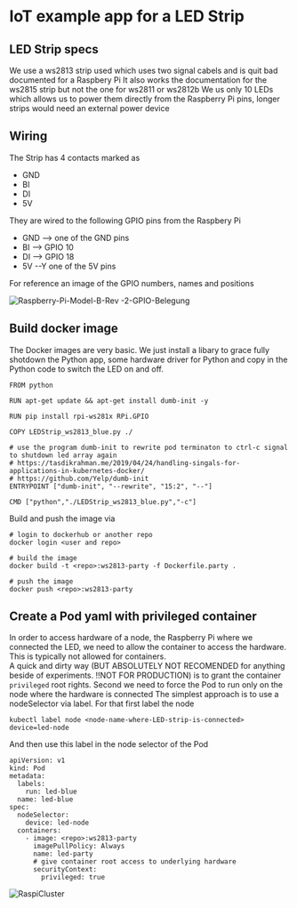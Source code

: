 # IoT example app for a LED Strip

## LED Strip specs

We use a ws2813 strip used which uses two signal cabels and is quit bad documented for a Raspbery Pi
It also works the documentation for the ws2815 strip but not the one for ws2811 or ws2812b
We us only 10 LEDs which allows us to power them directly from the Raspberry Pi pins, longer strips would need an external power device

## Wiring

The Strip has 4 contacts marked as

- GND
- BI
- DI
- 5V 

 They are wired to the following GPIO pins from the Raspbery Pi  
- GND --> one of the GND pins
- BI --> GPIO 10
- DI --> GPIO 18
- 5V --Y one of the 5V pins

For reference an image of the GPIO numbers, names and positions

![Raspberry-Pi-Model-B-Rev -2-GPIO-Belegung](https://user-images.githubusercontent.com/16557412/171164560-3d40e7ea-1208-4383-a576-e93cf2dd80bd.png)


## Build docker image

The Docker images are very basic. 
We just install a libary to grace fully shotdown the Python app, some hardware driver for Python and copy in the Python code to switch the LED on and off.

```
FROM python

RUN apt-get update && apt-get install dumb-init -y

RUN pip install rpi-ws281x RPi.GPIO

COPY LEDStrip_ws2813_blue.py ./

# use the program dumb-init to rewrite pod terminaton to ctrl-c signal to shutdown led array again
# https://tasdikrahman.me/2019/04/24/handling-singals-for-applications-in-kubernetes-docker/
# https://github.com/Yelp/dumb-init
ENTRYPOINT ["dumb-init", "--rewrite", "15:2", "--"]

CMD ["python","./LEDStrip_ws2813_blue.py","-c"]
```

Build and push the image via

```
# login to dockerhub or another repo
docker login <user and repo>

# build the image
docker build -t <repo>:ws2813-party -f Dockerfile.party .

# push the image
docker push <repo>:ws2813-party
```

## Create a Pod yaml with privileged container

In order to access hardware of a node, the Raspberry Pi where we connected the LED, we need to allow the container to access the hardware. This is typically not allowed for containers.  
A quick and dirty way (BUT ABSOLUTELY NOT RECOMENDED for anything beside of experiments. !!NOT FOR PRODUCTION) is to grant the container `privileged` root rights.
Second we need to force the Pod to run only on the node where the hardware is connected
The simplest approach is to use a nodeSelector via label.
For that first label the node
```
kubectl label node <node-name-where-LED-strip-is-connected> device=led-node
```
And then use this label in the node selector of the Pod

```
apiVersion: v1
kind: Pod
metadata:
  labels:
    run: led-blue
  name: led-blue
spec:
  nodeSelector:
    device: led-node
  containers:
    - image: <repo>:ws2813-party
      imagePullPolicy: Always
      name: led-party
      # give container root access to underlying hardware
      securityContext:
        privileged: true
```

![RaspiCluster](https://user-images.githubusercontent.com/16557412/171164721-91a13c3d-853e-4e84-94f0-c042e7354755.jpg)

